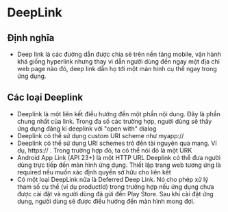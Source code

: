 # DeepLink
## Định nghĩa
- Deep link là các đường dẫn được chia sẻ trên nền tảng mobile, vận hành khá giống hyperlink nhưng thay vì dẫn người dùng đến ngay một địa chỉ web page nào đó, deep link dẫn họ tới một màn hình cụ thể ngay trong ứng dụng.
## Các loại Deeplink
- Deeplink là một liên kết điều hướng đến một phần nội dung. Đây là phần chung nhất của link. Trong đa số các trường hợp, người dùng sẽ thấy ứng dụng đăng kí deeplink với "open with" dialog
- Deeplink có thể sử dụng custom URI scheme như myapp://
- Deeplink có thể sử dụng URI schemes trỏ đến tài nguyên qua mạng. Ví dụ, https:// . Trong trường hợp đó, ta có thể nói đó là một URK
- Android App Link (API 23+) là một HTTP URL Deeplink có thể đưa người dùng trực tiếp đến màn hình ứng dụng. Thiết lập trang web tương ứng là required nếu muốn xác định quyền sở hữu cho liên kết
- Có một loại DeepLink nữa là Deferred Deep Link. Nó cho phép xử lý tham số cụ thể (ví dụ productId) trong trường hợp nếu ứng dụng chưa được cài đặt và người dùng đã gửi đến Play Store. Sau khi cài đặt ứng dụng, người dùng sẽ được điều hướng đến màn hình mong đợi. 
